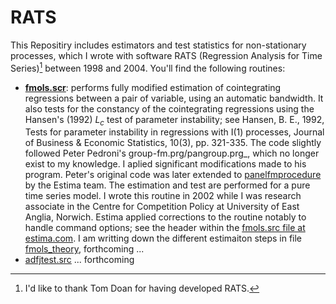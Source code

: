 # RATS

This Repositiry includes estimators and test statistics for non-stationary processes, which I wrote with software RATS (Regression Analysis for Time Series)[^1] between 1998 and 2004. You'll find the following routines:

- [__fmols.scr__](fmols.src): performs fully modified estimation of cointegrating regressions between a pair of variable, using an automatic bandwidth. It also tests for the constancy of the cointegrating regressions using the Hansen's (1992) $L_c$ test of parameter instability; see Hansen, B. E., 1992, Tests for parameter instability in regressions with I(1) processes, Journal of Business & Economic Statistics, 10(3), pp. 321-335. The code slightly followed Peter Pedroni's group-fm.prg/pangroup.prg_, which no longer exist to my knowledge. I aplied significant modifications made to his program. Peter's original code was later extended to [panelfmprocedure](https://estima.com/webhelp/topics/panelfmprocedure.html) by the Estima team. The estimation and test are performed for a pure time series model. I wrote this routine in 2002 while I was research associate in the Centre for Competition Policy at University of East Anglia, Norwich. Estima applied corrections to the routine notably to handle command options; see the header within the [fmols.src file at estima.com](https://www.estima.com/procs_perl/fmols.src). I am writting down the different estimaiton steps in file [fmols_theory](fmols_theory.md), forthcoming ...
- [adfjtest.src](adfjtest.src) ... forthcoming

[^1]: I'd like to thank Tom Doan for having developed RATS.
